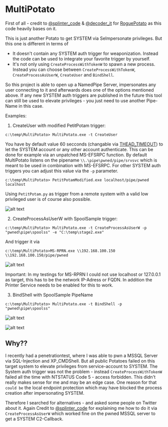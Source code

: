# MultiPotato

First of all - credit to [@splinter_code](https://twitter.com/splinter_code) & [@decoder_it](https://twitter.com/decoder_it) for [RoguePotato](https://github.com/antonioCoco/RoguePotato) as this code heavily bases on it.

This is just another Potato to get SYSTEM via SeImpersonate privileges. But this one is different in terms of 

* It doesn't contain any SYSTEM auth trigger for weaponization. Instead the code can be used to integrate your favorite trigger by yourself.
* It's not only using `CreateProcessWithTokenW` to spawn a new process. Instead you can choose between `CreateProcessWithTokenW`, `CreateProcessAsUserW`, `CreateUser` and `BindShell`.

So this project is able to open up a NamedPipe Server, impersonates any user connecting to it and afterwards does one of the options mentioned above. If any new SYSTEM auth triggers are published in the future this tool can still be used to elevate privileges - you just need to use another Pipe-Name in this case.

Examples:

1. CreateUser with modified PetitPotam trigger:

```
c:\temp\MultiPotato> MultiPotato.exe -t CreateUser
```

You have by default value 60 secconds (changable via [THEAD_TIMEOUT](https://github.com/S3cur3Th1sSh1t/MultiPotato/blob/main/Multipotato/common.h)) to let the SYSTEM account or any other account authenticate. This can be done for example via an unpatched MS-EFSRPC function. By default MultiPotato listens on the pipename `\\.\pipe\pwned/pipe/srvsvc` which is meant to be used in combination with MS-EFSRPC. For other SYSTEM auth triggers you can adjust this value via the `-p` parameter.

```
c:\temp\MultiPotato> PetitPotamModified.exe localhost/pipe/pwned localhost
``` 

Using `PetitPotam.py` as trigger from a remote system with a valid low privileged user is of course also possible.

![alt text](https://github.com/S3cur3Th1sSh1t/MultiPotato/raw/main/Images/CreateUser.PNG)

2. CreateProcessAsUserW with SpoolSample trigger:

```
c:\temp\MultiPotato> MultiPotato.exe -t CreateProcessAsUserW -p "pwned\pipe\spoolss" -e "C:\temp\stage2.exe"
```

And trigger it via

```
c:\temp\MultiPotato>MS-RPRN.exe \\192.168.100.150 \\192.168.100.150/pipe/pwned
```

![alt text](https://github.com/S3cur3Th1sSh1t/MultiPotato/raw/main/Images/CreateProcessAsUserW.PNG)

Important: In my testings for MS-RPRN I could not use localhost or 127.0.0.1 as target, this has to be the network IP-Adress or FQDN. In addition the Printer Service needs to be enabled for this to work.


3. BindShell with SpoolSample PipeName

```
c:\temp\MultiPotato> MultiPotato.exe -t BindShell -p "pwned\pipe\spoolss"
```

![alt text](https://github.com/S3cur3Th1sSh1t/MultiPotato/raw/main/Images/BindShell.PNG)

![alt text](https://github.com/S3cur3Th1sSh1t/MultiPotato/raw/main/Images/BindShell2.PNG)


## Why??

I recently had a penetrationtest, where I was able to pwn a MSSQL Server via SQL-Injection and XP_CMDShell. But all public Potatoes failed on this target system to elevate privileges from service-account to SYSTEM. The System auth trigger was not the problem - instead `CreateProcessWithTokenW` failed all the time with NTSTATUS Code 5 - access forbidden. This didn't really makes sense for me and may be an edge case. One reason for that `could be` the local endpoint protection which may have blocked the process creation after impersonating SYSTEM.

Therefore I searched for alternatives - and asked some people on Twitter about it. Again Credit to [@splinter_code](https://twitter.com/splinter_code) for explaining me how to do it via `CreateProcessAsUserW` which worked fine on the pwned MSSQL server to get a SYSTEM C2-Callback.
